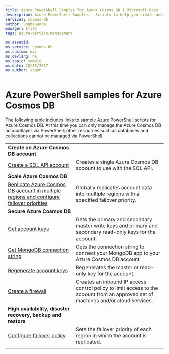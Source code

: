```yaml
---
title: Azure PowerShell Samples for Azure Cosmos DB | Microsoft Docs
description: Azure PowerShell Samples - Scripts to help you create and manage Azure Cosmos DB accounts. 
services: cosmos-db
author: SnehaGunda
manager: kfile
tags: azure-service-management

ms.assetid: 
ms.service: cosmos-db
ms.custom: mvc
ms.devlang: na
ms.topic: sample
ms.date: 10/16/2017
ms.author: sngun
---
```


# Azure PowerShell samples for Azure Cosmos DB

The following table includes links to sample Azure PowerShell scripts for Azure Cosmos DB. At this time you can only manage the Azure Cosmos DB accountlayer via PowerShell; other resources such as databases and collections cannot be managed via PowerShell.

| |  |
|---|---|
|**Create an Azure Cosmos DB account**||
|[Create a SQL API account](scripts/create-database-account-powershell.md?toc=%2fpowershell%2fmodule%2ftoc.json)| Creates a single Azure Cosmos DB account to use with the SQL API. |
|**Scale Azure Cosmos DB**||
|[Replicate Azure Cosmos DB account in multiple regions and configure failover priorities](scripts/scale-multiregion-powershell.md?toc=%2fpowershell%2fmodule%2ftoc.json)|Globally replicates account data into multiple regions with a specified failover priority.|
|**Secure Azure Cosmos DB**||
| [Get account keys](scripts/secure-get-account-key-powershell.md?toc=%2fpowershell%2fmodule%2ftoc.json) | Gets the primary and secondary master write keys and primary and secondary read-only keys for the account.|
| [Get MongoDB connection string](scripts/secure-mongo-connection-string-powershell.md?toc=%2fpowershell%2fmodule%2ftoc.json) | Gets the connection string to connect your MongoDB app to your Azure Cosmos DB account.|
|[Regenerate account keys](scripts/secure-regenerate-key-powershell.md?toc=%2fpowershell%2fmodule%2ftoc.json)|Regenerates the master or read-only key for the account.|
|[Create a firewall](scripts/create-firewall-powershell.md?toc=%2fpowershell%2fmodule%2ftoc.json)| Creates an inbound IP access control policy to limit access to the account from an approved set of machines and/or cloud services.|
|**High availability, disaster recovery, backup and restore**||
|[Configure failover policy](scripts/ha-failover-policy-powershell.md?toc=%2fpowershell%2fmodule%2ftoc.json)|Sets the failover priority of each region in which the account is replicated.|
|||
